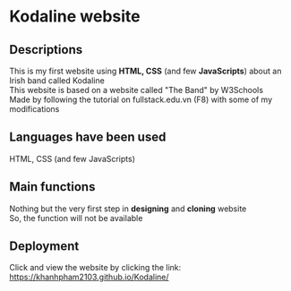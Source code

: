 # Kodaline website
## Descriptions
This is my first website using **HTML, CSS** (and few **JavaScripts**) about an Irish band called Kodaline <br />
This website is based on a website called "The Band" by W3Schools <br />
Made by following the tutorial on fullstack.edu.vn (F8) with some of my modifications
## Languages have been used
HTML, CSS (and few JavaScripts)
## Main functions
Nothing but the very first step in **designing** and **cloning** website <br />
So, the function will not be available
## Deployment
Click and view the website by clicking the link: https://khanhpham2103.github.io/Kodaline/
